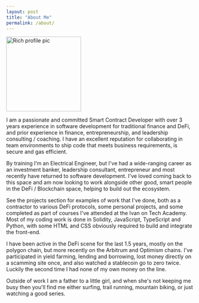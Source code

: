 ```yaml
---
layout: post
title: "About Me"
permalink: /about/
---
```

<img src="../images/rich_profile_pic.jpeg" alt="Rich profile pic" width="200"/>  

I am a passionate and committed Smart Contract Developer with over 3 years experience in software development for traditional finance and DeFi, and prior experience in finance, entrepreneurship, and leadership consulting / coaching. I have an excellent reputation for collaborating in team environments to ship code that meets business requirements, is secure and gas efficient.

By training I’m an Electrical Engineer, but I've had a wide-ranging career as an investment banker, leadership consultant, entrepreneur and most recently have returned to software development. I've loved coming back to this space and am now looking to work alongside other good, smart people in the DeFi / Blockchain space, helping to build out the ecosystem.

See the projects section for examples of work that I've done, both as a contractor to various DeFi protocols, some personal projects, and some completed as part of courses I've attended at the Ivan on Tech Academy. Most of my coding work is done in Solidity, JavaScript, TypeScript and Python, with some HTML and CSS obviously required to build and integrate the front-end.

I have been active in the DeFi scene for the last 1.5 years, mostly on the polygon chain, but more recently on the Arbitrum and Optimism chains. I've participated in yield farming, lending and borrowing, lost money directly on a scamming site once, and also watched a stablecoin go to zero twice. Luckily the second time I had none of my own money on the line.

Outside of work I am a father to a little girl, and when she's not keeping me busy then you'll find me either surfing, trail running, mountain biking, or just watching a good series.

<!-- _Don't feel guilty if you don't know what you want to do with your life_  
_The most interesting people I know_  
_Didn't know at 22 what they wanted to do with their lives_  
_Some of the most interesting 40-year-olds I know still don't_  
        The Sunscreen Song - Baz Luhrmann -->